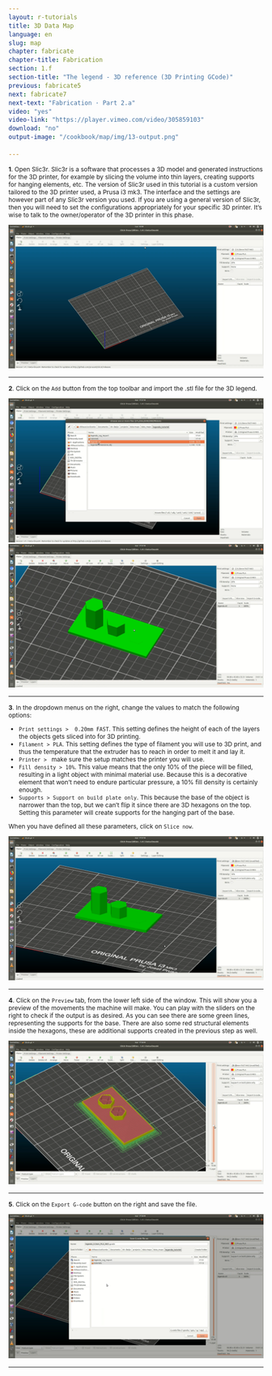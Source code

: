```yaml
---
layout: r-tutorials
title: 3D Data Map
language: en
slug: map
chapter: fabricate
chapter-title: Fabrication
section: 1.f
section-title: "The legend - 3D reference (3D Printing GCode)"
previous: fabricate5
next: fabricate7
next-text: "Fabrication · Part 2.a"  
video: "yes"
video-link: "https://player.vimeo.com/video/305859103"
download: "no"
output-image: "/cookbook/map/img/13-output.png"

---
```


<div>
<p style="font-size: 12px;">
<b>1</b>. Open Slic3r. Slic3r is a software that processes a 3D model and generated instructions for the 3D printer, for example by slicing the volume into thin layers, creating supports for hanging elements, etc. The version of Slic3r used in this tutorial is a custom version tailored to the 3D printer used, a Prusa i3 mk3. The interface and the settings are however part of any Slic3r version you used. If you are using a general version of Slic3r, then you will need to set the configurations appropriately for your specific 3D printer. It’s wise to talk to the owner/operator of the 3D printer in this phase.
</p>
<img src="/cookbook/map/img/13-1.png" /></div>
<div class="clear"></div>
<hr style="color: #ccc" size="1">

<div>
<p style="font-size: 12px;">
<b>2</b>. Click on the <code>Add</code> button from the top toolbar and import the .stl file for the 3D legend.</p>
<img src="/cookbook/map/img/13-2.png" />
<img src="/cookbook/map/img/13-3.png" />
</div>
<div class="clear"></div>
<hr style="color: #ccc" size="1">

<div>
<p style="font-size: 12px;">
<b>3</b>. In the dropdown menus on the right, change the values to match the following options:</p>
<ul style="font-size: 12px;">
<li><code>Print settings >  0.20mm FAST</code>. This setting defines the height of each of the layers the objects gets sliced into for 3D printing. </li>
<li><code>Filament > PLA</code>. This setting defines the type of filament you will use to 3D print, and thus the temperature that the extruder has to reach in order to melt it and lay it.</li>
<li><code>Printer > </code> make sure the setup matches the printer you will use.</li>
<li><code>Fill density > 10%</code>. This value means that the only 10% of  the piece will be filled, resulting in a light object with minimal material use. Because this is a decorative element that won’t need to endure particular pressure, a 10% fill density is certainly enough.</li>
<li><code>Supports > Support on build plate only</code>. This because the base of the object is narrower than the top, but we can’t flip it since there are 3D hexagons on the top. Setting this parameter will create supports for the hanging part of the base.</li>
</ul>
<p style="font-size: 12px;">
When you have defined all these parameters, click on <code>Slice now</code>.
</p>
<img src="/cookbook/map/img/13-4.png" />
</div>
<div class="clear"></div>
<hr style="color: #ccc" size="1">

<div>
<p style="font-size: 12px;">
<b>4</b>. Click on the <code>Preview</code> tab, from the lower left side of the window. This will show you a preview of the movements the machine will make. You can play with the sliders on the right to check if the output is as desired. As you can see there are some green lines, representing the supports for the base. There are also some red structural elements inside the hexagons, these are additional supports created in the previous step as well.  
</p>
<img src="/cookbook/map/img/13-5.png" />
</div>
<div class="clear"></div>
<hr style="color: #ccc" size="1">

<div>
<p style="font-size: 12px;">
<b>5</b>. Click on the <code>Export G-code</code> button on the right and save the file. </p>
<img src="/cookbook/map/img/13-6.png" />
</div>
<div class="clear"></div>
<hr style="color: #ccc" size="1">